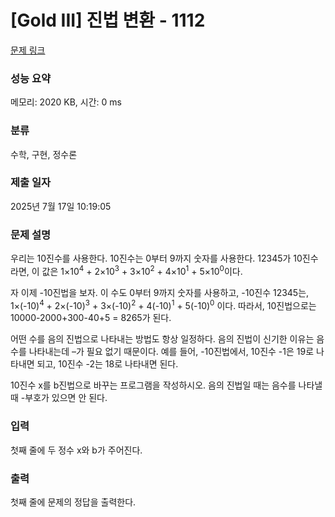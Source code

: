 # [Gold III] 진법 변환 - 1112 

[문제 링크](https://www.acmicpc.net/problem/1112) 

### 성능 요약

메모리: 2020 KB, 시간: 0 ms

### 분류

수학, 구현, 정수론

### 제출 일자

2025년 7월 17일 10:19:05

### 문제 설명

<p>우리는 10진수를 사용한다. 10진수는 0부터 9까지 숫자를 사용한다. 12345가 10진수라면, 이 값은 1×10<sup>4</sup> + 2×10<sup>3</sup> + 3×10<sup>2</sup> + 4×10<sup>1</sup> + 5×10<sup>0</sup>이다.</p>

<p>자 이제 -10진법을 보자. 이 수도 0부터 9까지 숫자를 사용하고, -10진수 12345는, 1×(-10)<sup>4</sup> + 2×(-10)<sup>3</sup> + 3×(-10)<sup>2</sup> + 4(-10)<sup>1</sup> + 5(-10)<sup>0</sup> 이다. 따라서, 10진법으로는 10000-2000+300-40+5 = 8265가 된다.</p>

<p>어떤 수를 음의 진법으로 나타내는 방법도 항상 일정하다. 음의 진법이 신기한 이유는 음수를 나타내는데 –가 필요 없기 때문이다. 예를 들어, -10진법에서, 10진수 -1은 19로 나타내면 되고, 10진수 -2는 18로 나타내면 된다.</p>

<p>10진수 x를 b진법으로 바꾸는 프로그램을 작성하시오. 음의 진법일 때는 음수를 나타낼 때 -부호가 있으면 안 된다.</p>

### 입력 

 <p>첫째 줄에 두 정수 x와 b가 주어진다.</p>

### 출력 

 <p>첫째 줄에 문제의 정답을 출력한다.</p>

